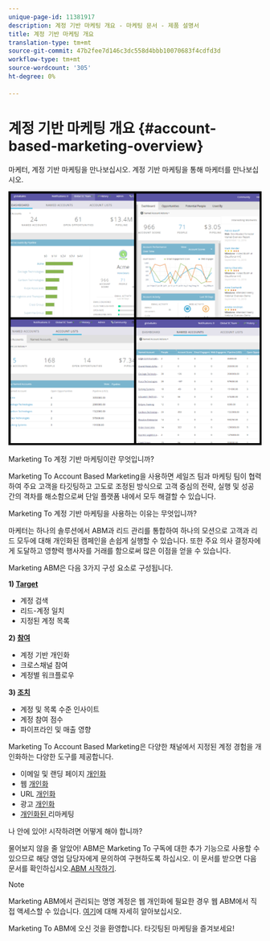 ```yaml
---
unique-page-id: 11381917
description: 계정 기반 마케팅 개요 - 마케팅 문서 - 제품 설명서
title: 계정 기반 마케팅 개요
translation-type: tm+mt
source-git-commit: 47b2fee7d146c3dc558d4bbb10070683f4cdfd3d
workflow-type: tm+mt
source-wordcount: '305'
ht-degree: 0%

---
```



# 계정 기반 마케팅 개요 {#account-based-marketing-overview}

마케터, 계정 기반 마케팅을 만나보십시오. 계정 기반 마케팅을 통해 마케터를 만나보십시오.

![](assets/photo-collage.png)

Marketing To 계정 기반 마케팅이란 무엇입니까?

Marketing To Account Based Marketing을 사용하면 세일즈 팀과 마케팅 팀이 협력하여 주요 고객을 타깃팅하고 고도로 조정된 방식으로 고객 중심의 전략, 실행 및 성공 간의 격차를 해소함으로써 단일 플랫폼 내에서 모두 해결할 수 있습니다.

Marketing To 계정 기반 마케팅을 사용하는 이유는 무엇입니까?

마케터는 하나의 솔루션에서 ABM과 리드 관리를 통합하여 하나의 모션으로 고객과 리드 모두에 대해 개인화된 캠페인을 손쉽게 실행할 수 있습니다. 또한 주요 의사 결정자에게 도달하고 영향력 행사자를 거래를 함으로써 많은 이점을 얻을 수 있습니다.

Marketing ABM은 다음 3가지 구성 요소로 구성됩니다.

**1)  [Target](http://docs.marketo.com/display/docs/target)**

* 계정 검색
* 리드-계정 일치
* 지정된 계정 목록

**2)  [참여](http://docs.marketo.com/display/docs/engage)**

* 계정 기반 개인화
* 크로스채널 참여
* 계정별 워크플로우

**3)  [조치](http://docs.marketo.com/display/docs/measure)**

* 계정 및 목록 수준 인사이트
* 계정 참여 점수
* 파이프라인 및 매출 영향

Marketing To Account Based Marketing은 다양한 채널에서 지정된 계정 경험을 개인화하는 다양한 도구를 제공합니다.

* 이메일 및 랜딩 페이지 [개인화](http://docs.marketo.com/display/DOCS/Personalization)
* 웹 [개인화](http://docs.marketo.com/display/DOCS/Account-Based+Web+Marketing)
* URL [개인화](http://docs.marketo.com/display/DOCS/Enable+Personalized+URLs+for+Your+Account)
* 광고 [개인화](http://docs.marketo.com/display/DOCS/Create+a+Custom+Audience+in+Facebook)
* [개인화된 ](http://docs.marketo.com/display/DOCS/Website+Retargeting) 리마케팅

나 안에 있어! 시작하려면 어떻게 해야 합니까?

물어보지 않을 줄 알았어! ABM은 Marketing To 구독에 대한 추가 기능으로 사용할 수 있으므로 해당 영업 담당자에게 문의하여 구현하도록 하십시오. 이 문서를 받으면 다음 문서를 확인하십시오.[ABM 시작하기](getting-started-with-abm.md).

>[!NOTE]
>
>Marketing ABM에서 관리되는 명명 계정은 웹 개인화에 필요한 경우 웹 ABM에서 직접 액세스할 수 있습니다. [여기](http://docs.marketo.com/display/public/DOCS/Account-Based+Web+Marketing+with+ABM)에 대해 자세히 알아보십시오.

Marketing To ABM에 오신 것을 환영합니다. 타깃팅된 마케팅을 즐겨보세요!
